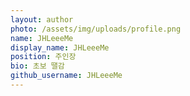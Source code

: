 ```yaml
---
layout: author
photo: /assets/img/uploads/profile.png
name: JHLeeeMe
display_name: JHLeeeMe
position: 주인장
bio: 초보 땔감
github_username: JHLeeeMe
---
```


